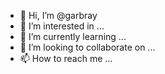 - 👋 Hi, I’m @garbray
- 👀 I’m interested in ...
- 🌱 I’m currently learning ...
- 💞️ I’m looking to collaborate on ...
- 📫 How to reach me ...

<!---
garbray/garbray is a ✨ special ✨ repository because its `README.md` (this file) appears on your GitHub profile.
You can click the Preview link to take a look at your changes.
--->
